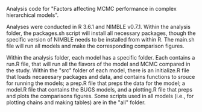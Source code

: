 Analysis code for "Factors affecting MCMC performance in complex hierarchical models".  

Analyses were conducted in R 3.6.1 and NIMBLE v0.7.1.  Within the analysis folder, the packages.sh script will install all necessary packages, though the specific version of NIMBLE needs to be installed from within R. The main.sh file will run all models and make the corresponding comparison figures.

Within the analysis folder, each model has a specific folder. Each contains a run.R file, that will run all the flavors of the model and MCMC compared in the study. Within the "src" folder of each model, there is an initialize.R file that loads necaeesary packages and data, and contains functions to srouce for running the models; a prep.R file that preps the data for the model; a model.R file that contains the BUGS models, and a plotting.R file that preps and plots the comparisons figures. Some scripts used in all models (i.e., for plotting chains and making tables) are in the "all" folder.
